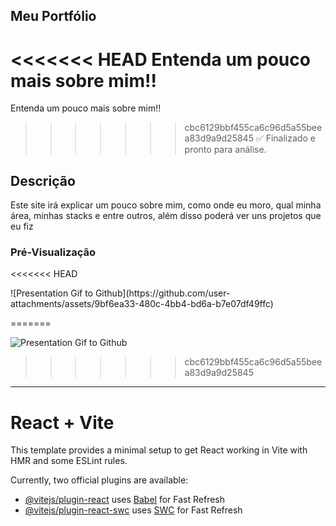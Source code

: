 ## Meu Portfólio

<<<<<<< HEAD
Entenda um pouco mais sobre mim!! 
=======
Entenda um pouco mais sobre mim!!
>>>>>>> cbc6129bbf455ca6c96d5a55beea83d9a9d25845
✅ Finalizado e pronto para análise.

## Descrição          


Este site irá explicar um pouco sobre mim, como onde eu moro, qual minha área, minhas stacks e entre outros, além disso poderá ver uns projetos que eu fiz

### Pré-Visualização
<<<<<<< HEAD
<div width="80px">
  ![Presentation Gif to Github](https://github.com/user-attachments/assets/9bf6ea33-480c-4bb4-bd6a-b7e07df49ffc)
</div>

=======

![Presentation Gif to Github](https://github.com/user-attachments/assets/9bf6ea33-480c-4bb4-bd6a-b7e07df49ffc)
>>>>>>> cbc6129bbf455ca6c96d5a55beea83d9a9d25845

------------------------

# React + Vite

This template provides a minimal setup to get React working in Vite with HMR and some ESLint rules.

Currently, two official plugins are available:

- [@vitejs/plugin-react](https://github.com/vitejs/vite-plugin-react/blob/main/packages/plugin-react/README.md) uses [Babel](https://babeljs.io/) for Fast Refresh
- [@vitejs/plugin-react-swc](https://github.com/vitejs/vite-plugin-react-swc) uses [SWC](https://swc.rs/) for Fast Refresh
